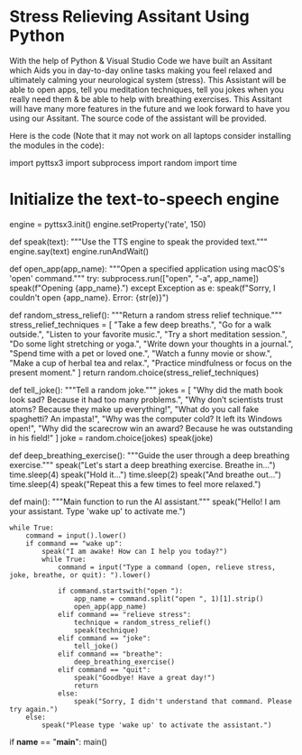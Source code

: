 # Stress Relieving Assitant Using Python
With the help of Python & Visual Studio Code we have built an Assitant which Aids you in day-to-day online tasks making you feel relaxed and ultimately calming your neurological system (stress). This Assistant will be able to open apps, tell you meditation techniques, tell you jokes when you really need them & be able to help with breathing exercises. This Assitant will have many more features in the future and we look forward to have you using our Assitant. The source code of the assistant will be provided.

Here is the code (Note that it may not work on all laptops consider installing the modules in the code):

import pyttsx3
import subprocess
import random
import time

# Initialize the text-to-speech engine
engine = pyttsx3.init()
engine.setProperty('rate', 150)

def speak(text):
    """Use the TTS engine to speak the provided text."""
    engine.say(text)
    engine.runAndWait()

def open_app(app_name):
    """Open a specified application using macOS's 'open' command."""
    try:
        subprocess.run(["open", "-a", app_name])
        speak(f"Opening {app_name}.")
    except Exception as e:
        speak(f"Sorry, I couldn't open {app_name}. Error: {str(e)}")

def random_stress_relief():
    """Return a random stress relief technique."""
    stress_relief_techniques = [
        "Take a few deep breaths.",
        "Go for a walk outside.",
        "Listen to your favorite music.",
        "Try a short meditation session.",
        "Do some light stretching or yoga.",
        "Write down your thoughts in a journal.",
        "Spend time with a pet or loved one.",
        "Watch a funny movie or show.",
        "Make a cup of herbal tea and relax.",
        "Practice mindfulness or focus on the present moment."
    ]
    return random.choice(stress_relief_techniques)

def tell_joke():
    """Tell a random joke."""
    jokes = [
        "Why did the math book look sad? Because it had too many problems.",
        "Why don’t scientists trust atoms? Because they make up everything!",
        "What do you call fake spaghetti? An impasta!",
        "Why was the computer cold? It left its Windows open!",
        "Why did the scarecrow win an award? Because he was outstanding in his field!"
    ]
    joke = random.choice(jokes)
    speak(joke)

def deep_breathing_exercise():
    """Guide the user through a deep breathing exercise."""
    speak("Let's start a deep breathing exercise. Breathe in...")
    time.sleep(4)
    speak("Hold it...")
    time.sleep(2)
    speak("And breathe out...")
    time.sleep(4)
    speak("Repeat this a few times to feel more relaxed.")



def main():
    """Main function to run the AI assistant."""
    speak("Hello! I am your assistant. Type 'wake up' to activate me.")

    while True:
        command = input().lower()
        if command == "wake up":
            speak("I am awake! How can I help you today?")
            while True:
                command = input("Type a command (open, relieve stress, joke, breathe, or quit): ").lower()

                if command.startswith("open "):
                    app_name = command.split("open ", 1)[1].strip()
                    open_app(app_name)
                elif command == "relieve stress":
                    technique = random_stress_relief()
                    speak(technique)
                elif command == "joke":
                    tell_joke()
                elif command == "breathe":
                    deep_breathing_exercise()
                elif command == "quit":
                    speak("Goodbye! Have a great day!")
                    return
                else:
                    speak("Sorry, I didn't understand that command. Please try again.")
        else:
            speak("Please type 'wake up' to activate the assistant.")

if __name__ == "__main__":
    main()



